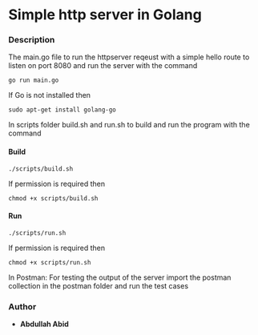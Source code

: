 # Simple http server in Golang

### Description
The main.go file to run the httpserver reqeust with a simple hello route to listen on port 8080
and run the server with the command

```go run main.go``` 

If Go is not installed then

```sudo apt-get install golang-go```


In scripts folder build.sh and run.sh to build and run the program with the command

#### Build

```./scripts/build.sh``` 

If permission is required then

```chmod +x scripts/build.sh```


#### Run

```./scripts/run.sh```

If permission is required then

```chmod +x scripts/run.sh```


In Postman: For testing the output of the server import the postman collection in the postman folder and run the test cases



### Author 
* **Abdullah Abid** 